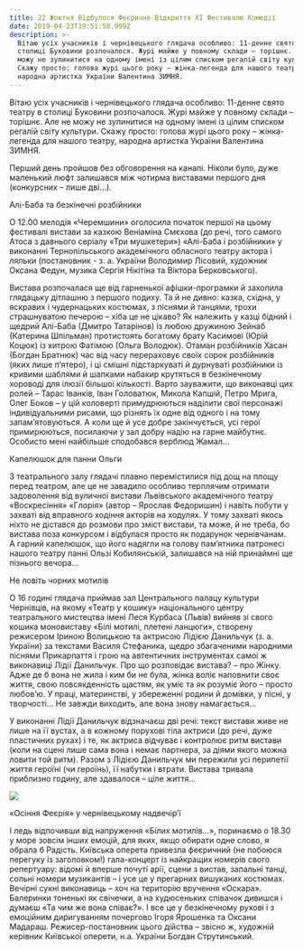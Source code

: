 ```yaml
---
title: 22 Жовтня Відбулося Феєричне Відкриття ХІ Фестивалю Комедії
date: 2019-04-23T19:51:58.999Z
description: >-
  Вітаю усіх учасників і чернівецького глядача особливо: 11-денне свято театру в
  столиці Буковини розпочалося. Журі майже у повному склади – торішнє. Але не
  можу не зупинитися на одному імені із цілим списком регалій світу культури.
  Скажу просто: голова журі цього року – жінка-легенда для нашого театру,
  народна артистка України Валентина ЗИМНЯ.
---
```

Вітаю усіх учасників і чернівецького глядача особливо: 11-денне свято театру в столиці Буковини розпочалося. Журі майже у повному склади – торішнє. Але не можу не зупинитися на одному імені із цілим списком регалій світу культури. Скажу просто: голова журі цього року – жінка-легенда для нашого театру, народна артистка України Валентина ЗИМНЯ.

Перший день пройшов без обговорення на канапі. Ніколи було, дуже маленький люфт залишався між чотирма виставами першого дня (конкурсних – лише дві…).

Алі-Баба та безкінечні розбійники

О 12.00 мелодія «Черемшини» оголосила початок першої на цьому фестивалі вистави за казкою Веніаміна Смєхова (до речі, того самого Атоса з давнього серіалу «Три мушкетери») «Алі-Баба і розбійники» у виконанні Тернопільського академічного обласного театру актора і ляльки (постановник - з. а. України Володимир Лісовий, художник Оксана Федун, музика Сергія Нікітіна та Віктора Берковського).

Вистава розпочалася ще від гарненької афішки-програмки й захопила глядацьку дітлашню з першого подиху. Та й не дивно: казка, східна, у яскравих і чудернацьких костюмах, з піснями й танцями, трохи страшнуватою печерою – хіба це не цікаво? Як належить у казці бідний і щедрий Алі-Баба (Дмитро Татарінов) із любою дружиною Зейнаб (Катерина Шпільман) протистоять богатому брату Касимові (Юрій Коцюк) із хитрою Фатімою (Ольга Володюк). Отаман розбійників Хасан (Богдан Братнюк) час від часу перераховує своїх сорок розбійників (яких лише п’ятеро), і ці смішні підстаркуваті й дурнуваті розбійники із кривими шаблями й шапками набакир крутяться в безкінечному хороводі для ілюзії більшої кількості. Варто зауважити, що виконавці цих ролей – Тарас Іванків, Іван Головатюк, Микола Капшій, Петро Мрига, Олег Боков – у цій коловерті примудрюються наділити свої персонажі індивідуальними рисами, що різнять їх одне від одного і на тому запам’ятовуються. А коли ще й усе добре закінчується, усі герої примирюються, посилаючи у зал добру надію на гарне майбутнє. Особисто мені найбільше сподобався верблюд Жамал…

Капелюшок для панни Ольги

З театрального залу глядачі плавно перемістилися під дощ на площу перед театром, але це не завадило особливо терплячим отримати задоволення від вуличної вистави Львівського академічного театру «Воскресіння» «Глорія» (автор – Ярослав Федоришин) і навіть побути у захваті від вправного ходіння акторів на ходулях. У тому захваті якось ніхто не дістався до розмови про зміст вистави, та може, й не треба, бо вистава поза конкурсом і відбулася просто як подарунок чернівчанам. А гарний капелюшок, що його надягли на голову пам’ятника патронесі нашого театру панні Ользі Кобилянській, залишався на ній принаймні ще пізнього вечора…

Не ловіть чорних мотилів

О 16 годині глядача приймав зал Центрального палацу культури Чернівців, на якому «Театр у кошику» національного центру театрального мистецтва імені Леся Курбаса (Львів) вийняв зі свого кошика моновиставу «Білі мотилі, плетені ланцюги», створену режисером Іриною Волицькою та актрисою Лідією Данильчук (з. а. України) за текстами Василя Стефаника, щедро збагаченими народними піснями Прикарпаття і грою на автентичних інструментах самоі ж виконавиці Лідії Данильчук. Про що розповідає вистава? – про Жінку. Адже де б вона не жила і ким би не була, жінка воліє наповнити своє життя, свою повсякденність щастям, як уміє та як розуміє його – просто любов’ю. У праці, материнстві, у збереженні родини й домівки, у пісні, у творчості… Не завжди виходить, але вона знову намагається…

У виконанні Лідії Данильчук відзначаєш дві речі: текст вистави живе не лише на її вустах, а в кожному порухові тіла актриси (до речі, дуже пластичних рухах) і те, як актриса відчуває і контролює ритм вистави (коли на сцені лише сама вона і немає партнера, за діями якого можна ловити той ритм). Разом з Лідією Данильчук ми пережили усі перипетії життя героїні (чи героїнь), її набутки і втрати. Вистава тривала приблизно годину, але здавалося – ціле життя…

![](/img/pavlynka.png)

«Осіння Феєрія» у чернівецькому надвечір’ї

І ледь відпочивши від напруження «Білих мотилів…», поринаємо о 18.30 у море зовсім інших емоцій, для яких, якщо обирати одне слово, я обрала б Радість. Київська оперета привезла феєричний (не побоюся перегуку із заголовком!) гала-концерт із найкращих номерів свого репертуару: відомі й вперше почуті арії, сцени з вистав, запальні танці, сольні номери музикантів – і усе це у прегарних вишуканих костюмах. Вечірні сукні виконавиць – хоч на територію вручення «Оскара». Балеринки тоненькі як свічечки, а на худюсеньких співачок дивишся і думаєш «Та чим же вона співає?». І все це у безкінечному рухові і з емоційним диригуванням почергово Ігоря Ярошенка та Оксани Мадараш. Режисер-постановник цього дійства – звісно ж, художній керівник Київської оперети, н.а. України Богдан Струтинський.
